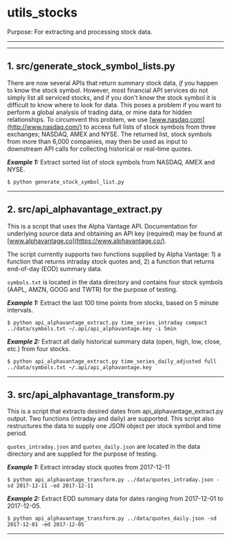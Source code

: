 # utils_stocks
Purpose: For extracting and processing stock data.

-----------
-----------

## 1. src/generate_stock_symbol_lists.py

There are now several APIs that return summary stock data, *if* you happen to know the stock symbol. However, most financial API services do not simply list all serviced stocks, and if you don't know the stock symbol it is difficult to know where to look for data. This poses a problem if you want to perform a global analysis of trading data, or mine data for hidden relationships. To circumvent this problem, we use [www.nasdaq.com](http://www.nasdaq.com/) to access full lists of stock symbols from three exchanges; NASDAQ, AMEX and NYSE. The returned list, stock symbols from more than 6,000 companies, may then be used as input to downstream API calls for collecting historical or real-time quotes.

***Example 1:*** Extract sorted list of stock symbols from NASDAQ, AMEX and NYSE.
```
$ python generate_stock_symbol_list.py
```

-----------

## 2. src/api_alphavantage_extract.py

This is a script that uses the Alpha Vantage API. Documentation for underlying source data and obtaining an API key (required) may be found at [www.alphavantage.co](https://www.alphavantage.co/).

The script currently supports two functions supplied by Alpha Vantage: 1) a function that returns intraday stock quotes and, 2) a function that returns end-of-day (EOD) summary data.

`symbols.txt` is located in the data directory and contains four stock symbols (AAPL, AMZN, GOOG and TWTR) for the purpose of testing.


***Example 1:*** Extract the last 100 time points from stocks, based on 5 minute intervals.
```
$ python api_alphavantage_extract.py time_series_intraday compact ../data/symbols.txt ~/.api/api_alphavantage.key -i 5min 
```

***Example 2:*** Extract all daily historical summary data (open, high, low, close, etc.) from four stocks.
```
$ python api_alphavantage_extract.py time_series_daily_adjusted full ../data/symbols.txt ~/.api/api_alphavantage.key
```

-----------

## 3. src/api_alphavantage_transform.py

This is a script that extracts desired dates from api_alphavantage_extract.py output. Two functions (intraday and daily) are supported. This script also restructures the data to supply one JSON object per stock symbol and time period.

`quotes_intraday.json` and `quotes_daily.json` are located in the data directory and are supplied for the purpose of testing.


***Example 1:*** Extract intraday stock quotes from 2017-12-11
```
$ python api_alphavantage_transform.py ../data/quotes_intraday.json -sd 2017-12-11 -ed 2017-12-11
```

***Example 2:*** Extract EOD summary data for dates ranging from 2017-12-01 to 2017-12-05.
```
$ python api_alphavantage_transform.py ../data/quotes_daily.json -sd 2017-12-01 -ed 2017-12-05
```

-----------

